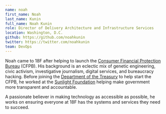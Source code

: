 ```yaml
---
name: noah
first_name: Noah
last_name: Kunin
full_name: Noah Kunin
role: Director of Delivery Architecture and Infrastructure Services
location: Washington, D.C.
github: https://github.com/noahkunin
twitter: https://twitter.com/noahkunin
team: DevOps
---
```


Noah came to 18F after helping to launch the [Consumer Financial Protection Bureau](http://consumerfinance.gov) (CFPB). His background is an eclectic mix of genetic engineering, civic activism, investigative journalism, digital services, and bureaucracy hacking. Before joining the [Department of the Treasury](http://www.treasury.gov) to help start the CFPB, he worked at the [Sunlight Foundation](http://sunlightfoundation.com/) helping make government more transparent and accountable. 

A passionate believer in making technology as accessible as possible, he works on ensuring everyone at 18F has the systems and services they need to succeed.
